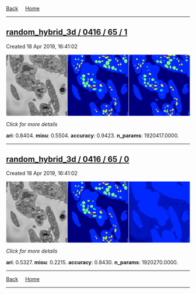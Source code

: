 
[Back](..)&nbsp;&nbsp;&nbsp;&nbsp;&nbsp;[Home](https://leapmanlab.github.io/snapshots)

---

<div class="summary"><a href="1"><h2>random_hybrid_3d / 0416 / 65 / 1</h2></a><p>Created 18 Apr 2019, 16:41:02
</p><a href="1"><img src="1/media/summary.png" align="center"></a><p>
<i>Click for more details</i>
</p></div>

**ari**: 0.8404. **miou**: 0.5504. **accuracy**: 0.9423. **n_params**: 1920417.0000. 

---

<div class="summary"><a href="0"><h2>random_hybrid_3d / 0416 / 65 / 0</h2></a><p>Created 18 Apr 2019, 16:41:02
</p><a href="0"><img src="0/media/summary.png" align="center"></a><p>
<i>Click for more details</i>
</p></div>

**ari**: 0.5327. **miou**: 0.2215. **accuracy**: 0.8430. **n_params**: 1920270.0000. 

---

[Back](..)&nbsp;&nbsp;&nbsp;&nbsp;&nbsp;[Home](https://leapmanlab.github.io/snapshots)

---